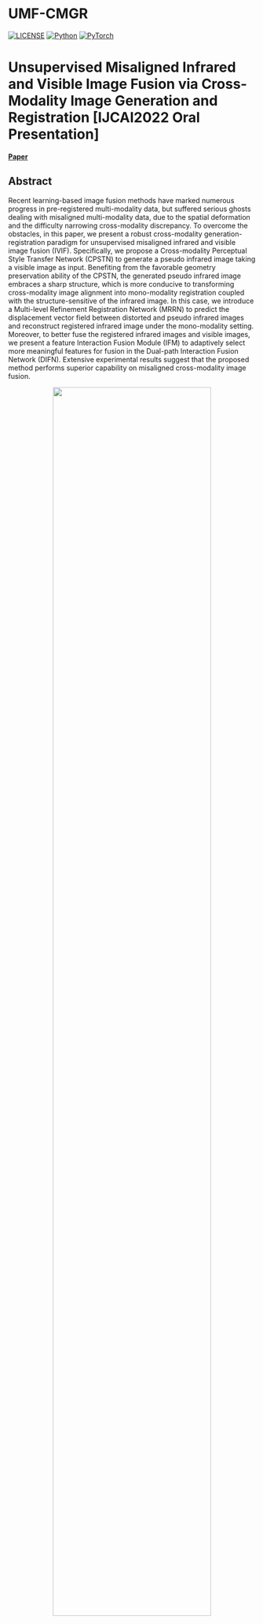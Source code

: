# UMF-CMGR
 

[![LICENSE](https://img.shields.io/badge/license-MIT-green)](https://github.com/csbhr/CDVD-TSP/blob/master/LICENSE)
[![Python](https://img.shields.io/badge/python-3.6-blue.svg)](https://www.python.org/)
[![PyTorch](https://img.shields.io/badge/pytorch-1.6.0-%237732a8)](https://pytorch.org/)



# Unsupervised Misaligned Infrared and Visible Image Fusion via Cross-Modality Image Generation and Registration [IJCAI2022 Oral Presentation]
#### [Paper]()
## Abstract
Recent learning-based image fusion methods have marked numerous progress in pre-registered multi-modality data, but suffered serious ghosts dealing with misaligned multi-modality data, due to the spatial deformation and the difficulty narrowing cross-modality discrepancy.
To overcome the obstacles, in this paper, we present a robust cross-modality generation-registration paradigm for unsupervised misaligned infrared and visible image fusion (IVIF).
Specifically, we propose a Cross-modality Perceptual Style Transfer Network (CPSTN) to generate a pseudo infrared image taking a visible image as input.
Benefiting from the favorable geometry preservation ability of the CPSTN, the generated pseudo infrared image embraces a sharp structure, which is more conducive to transforming cross-modality image alignment into mono-modality registration coupled with the structure-sensitive of the infrared image.
In this case, we introduce a Multi-level Refinement Registration Network (MRRN) to predict the displacement vector field between distorted and pseudo infrared images and reconstruct registered infrared image under the mono-modality setting.
Moreover, to better fuse the registered infrared images and visible images, we present a feature Interaction Fusion Module (IFM) to adaptively select more meaningful features for fusion in the Dual-path Interaction Fusion Network (DIFN).
Extensive experimental results suggest that the proposed method performs superior capability on misaligned cross-modality image fusion.

<div align=center>
<img src="https://github.com/wdhudiekou/UMF-CMGR/blob/main/Fig/network.png" width="80%">

Fig. 1：The workflow of the proposed unsupervised cross-modality fusion network for misaligned infrared and visible images.
</div>

## Experimental Results
Coming soon...


## Citation
```
@InProceedings{Wang_2022_IJCAI,
	author = {Di, Wang and Jinyuan, Liu and Xin, Fan and Risheng Liu},
	title = {Unsupervised Misaligned Infrared and Visible Image Fusion via Cross-Modality Image Generation and Registration},
	booktitle = {International Joint Conference on Artificial Intelligence (IJCAI)},
	year = {2022}
}
```